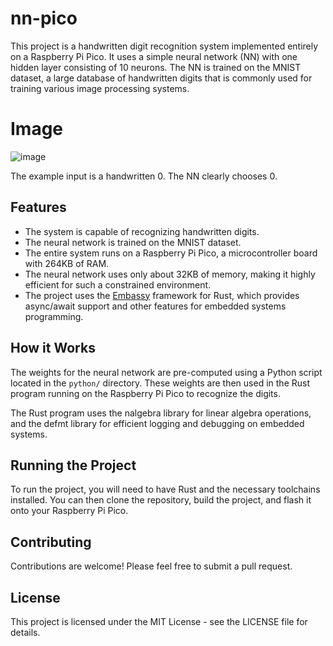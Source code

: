 # nn-pico

This project is a handwritten digit recognition system implemented entirely on a Raspberry Pi Pico. It uses a simple neural network (NN) with one hidden layer consisting of 10 neurons. The NN is trained on the MNIST dataset, a large database of handwritten digits that is commonly used for training various image processing systems.

# Image
![image](https://github.com/DuckyBlender/nn-pico/assets/42645784/7bb2d7c1-5349-47b8-a2af-b235a385dbab)

The example input is a handwritten 0. The NN clearly chooses 0.

## Features

- The system is capable of recognizing handwritten digits.
- The neural network is trained on the MNIST dataset.
- The entire system runs on a Raspberry Pi Pico, a microcontroller board with 264KB of RAM.
- The neural network uses only about 32KB of memory, making it highly efficient for such a constrained environment.
- The project uses the [Embassy](https://embassy.dev/) framework for Rust, which provides async/await support and other features for embedded systems programming.

## How it Works

The weights for the neural network are pre-computed using a Python script located in the `python/` directory. These weights are then used in the Rust program running on the Raspberry Pi Pico to recognize the digits.

The Rust program uses the nalgebra library for linear algebra operations, and the defmt library for efficient logging and debugging on embedded systems.

## Running the Project

To run the project, you will need to have Rust and the necessary toolchains installed. You can then clone the repository, build the project, and flash it onto your Raspberry Pi Pico.

## Contributing

Contributions are welcome! Please feel free to submit a pull request.

## License

This project is licensed under the MIT License - see the LICENSE file for details.

